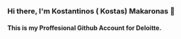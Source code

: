### Hi there, I'm Kostantinos ( Kostas)  Makaronas  👋


#### This is my Proffesional Github Account for Deloitte.


